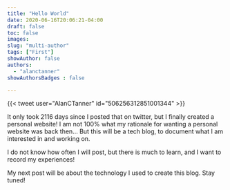 ```yaml
---
title: "Hello World"
date: 2020-06-16T20:06:21-04:00
draft: false
toc: false
images:
slug: "multi-author"
tags: ["First"]
showAuthor: false
authors:
  - "alanctanner"
showAuthorsBadges : false 

---
```

{{< tweet user="AlanCTanner" id="506256312851001344" >}}

It only took 2116 days since I posted that on twitter, but I finally created a personal website! I am not 100% what my rationale for wanting a personal website was back then... But this will be a tech blog, to document what I am interested in and working on. 

I do not know how often I will post, but there is much to learn, and I want to record my experiences! 

My next post will be about the technology I used to create this blog. Stay tuned! 




